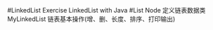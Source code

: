 #LinkedList
    Exercise LinkedList with Java
#List
    Node 定义链表数据类
    MyLinkedList 链表基本操作(增、删、长度、排序、打印输出)